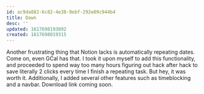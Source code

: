 ```yaml
---
id: ac9da882-6c82-4e38-9ebf-292e09c944b4
title: Dawn
desc: ''
updated: 1617698193892
created: 1617698019315
---
```


Another frustrating thing that Notion lacks is automatically repeating dates. Come on, even GCal has that. I took it upon myself to add this functionality, and proceeded to spend way too many hours figuring out hack after hack to save literally 2 clicks every time I finish a repeating task. But hey, it was worth it. Additionally, I added several other features such as timeblocking and a navbar. Download link coming soon.
